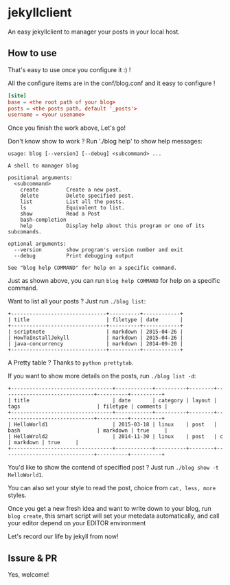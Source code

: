 # jekyllclient

An easy jekyllclient to manager your posts in your local host.

## How to use

That's easy to use once you configure it :) !

All the configure items are in the conf/blog.conf and it easy to configure !

```conf
[site]
base = <the root path of your blog>
posts = <the posts path, default '_posts'>
username = <your usename>
```

Once you finish the work above, Let's go!

Don't know show to work ? Run './blog help' to show help messages:

```
usage: blog [--version] [--debug] <subcommand> ...

A shell to manager blog

positional arguments:
  <subcommand>
    create         Create a new post.
    delete         Delete specified post.
    list           List all the posts.
    ls             Equivalent to list.
    show           Read a Post
    bash-completion
    help           Display help about this program or one of its subcomands.

optional arguments:
  --version        show program's version number and exit
  --debug          Print debugging output

See "blog help COMMAND" for help on a specific command.
```

Just as shown above, you can run `blog help COMMAND` for help on a specific command.

Want to list all your posts ? Just run `./blog list`:
```
+-------------------------------+----------+------------+
| title                         | filetype | date       |
+-------------------------------+----------+------------+
| scriptnote                    | markdown | 2015-04-26 |
| HowToInstallJekyll            | markdown | 2015-04-26 |
| java-concurrency              | markdown | 2014-09-20 |
+-------------------------------+----------+------------+
```

A Pretty table ? Thanks to `python prettytab`.

If you want to show more details on the posts, run `./blog list -d`:
```
+---------------------------------+------------+----------+--------+------------------------------+----------+----------+
| title                           | date       | category | layout | tags                         | filetype | comments |
+---------------------------------+------------+----------+--------+------------------------------+----------+----------+
| HelloWorld1                     | 2015-03-18 | linux    | post   | bash                         | markdown | true     |
| HelloWrold2                     | 2014-11-30 | linux    | post   | c                            | markdown | true     |
+---------------------------------+------------+----------+--------+------------------------------+----------+----------+
```

You'd like to show the contend of specified post ? Just run `./blog show -t HelloWorld1`.

You can also set your style to read the post, choice from `cat, less, more` styles.

Once you get a new fresh idea and want to write down to your blog, run `blog create`, 
this smart script will set your metedata automatically, and call your editor depend on your EDITOR environment

Let's record our life by jekyll from now!

## Issure & PR

Yes, welcome! 


